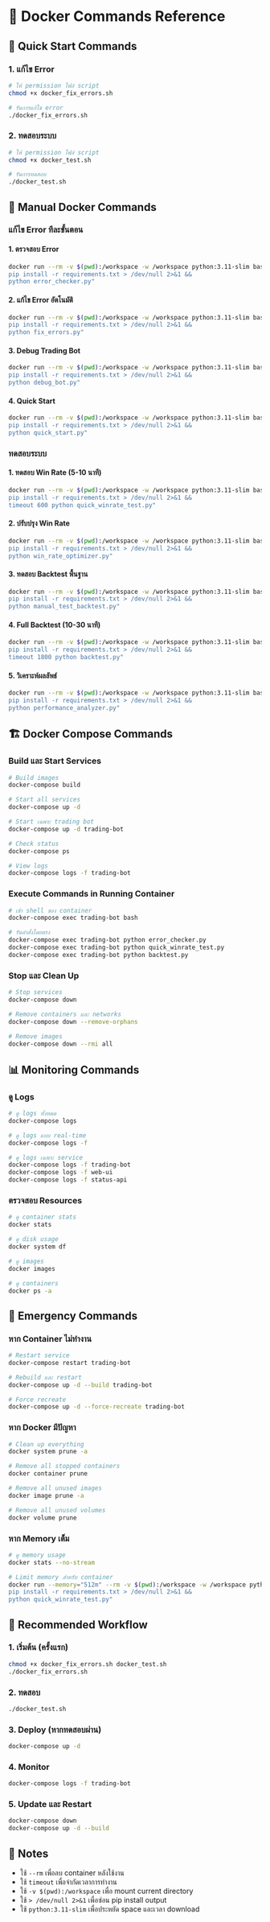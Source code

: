 # 🐳 Docker Commands Reference

## 🚀 Quick Start Commands

### 1. แก้ไข Error
```bash
# ให้ permission ไฟล์ script
chmod +x docker_fix_errors.sh

# รันการแก้ไข error
./docker_fix_errors.sh
```

### 2. ทดสอบระบบ
```bash
# ให้ permission ไฟล์ script
chmod +x docker_test.sh

# รันการทดสอบ
./docker_test.sh
```

## 🔧 Manual Docker Commands

### แก้ไข Error ทีละขั้นตอน

#### 1. ตรวจสอบ Error
```bash
docker run --rm -v $(pwd):/workspace -w /workspace python:3.11-slim bash -c "
pip install -r requirements.txt > /dev/null 2>&1 && 
python error_checker.py"
```

#### 2. แก้ไข Error อัตโนมัติ
```bash
docker run --rm -v $(pwd):/workspace -w /workspace python:3.11-slim bash -c "
pip install -r requirements.txt > /dev/null 2>&1 && 
python fix_errors.py"
```

#### 3. Debug Trading Bot
```bash
docker run --rm -v $(pwd):/workspace -w /workspace python:3.11-slim bash -c "
pip install -r requirements.txt > /dev/null 2>&1 && 
python debug_bot.py"
```

#### 4. Quick Start
```bash
docker run --rm -v $(pwd):/workspace -w /workspace python:3.11-slim bash -c "
pip install -r requirements.txt > /dev/null 2>&1 && 
python quick_start.py"
```

### ทดสอบระบบ

#### 1. ทดสอบ Win Rate (5-10 นาที)
```bash
docker run --rm -v $(pwd):/workspace -w /workspace python:3.11-slim bash -c "
pip install -r requirements.txt > /dev/null 2>&1 && 
timeout 600 python quick_winrate_test.py"
```

#### 2. ปรับปรุง Win Rate
```bash
docker run --rm -v $(pwd):/workspace -w /workspace python:3.11-slim bash -c "
pip install -r requirements.txt > /dev/null 2>&1 && 
python win_rate_optimizer.py"
```

#### 3. ทดสอบ Backtest พื้นฐาน
```bash
docker run --rm -v $(pwd):/workspace -w /workspace python:3.11-slim bash -c "
pip install -r requirements.txt > /dev/null 2>&1 && 
python manual_test_backtest.py"
```

#### 4. Full Backtest (10-30 นาที)
```bash
docker run --rm -v $(pwd):/workspace -w /workspace python:3.11-slim bash -c "
pip install -r requirements.txt > /dev/null 2>&1 && 
timeout 1800 python backtest.py"
```

#### 5. วิเคราะห์ผลลัพธ์
```bash
docker run --rm -v $(pwd):/workspace -w /workspace python:3.11-slim bash -c "
pip install -r requirements.txt > /dev/null 2>&1 && 
python performance_analyzer.py"
```

## 🏗️ Docker Compose Commands

### Build และ Start Services
```bash
# Build images
docker-compose build

# Start all services
docker-compose up -d

# Start เฉพาะ trading bot
docker-compose up -d trading-bot

# Check status
docker-compose ps

# View logs
docker-compose logs -f trading-bot
```

### Execute Commands in Running Container
```bash
# เข้า shell ของ container
docker-compose exec trading-bot bash

# รันคำสั่งโดยตรง
docker-compose exec trading-bot python error_checker.py
docker-compose exec trading-bot python quick_winrate_test.py
docker-compose exec trading-bot python backtest.py
```

### Stop และ Clean Up
```bash
# Stop services
docker-compose down

# Remove containers และ networks
docker-compose down --remove-orphans

# Remove images
docker-compose down --rmi all
```

## 📊 Monitoring Commands

### ดู Logs
```bash
# ดู logs ทั้งหมด
docker-compose logs

# ดู logs แบบ real-time
docker-compose logs -f

# ดู logs เฉพาะ service
docker-compose logs -f trading-bot
docker-compose logs -f web-ui
docker-compose logs -f status-api
```

### ตรวจสอบ Resources
```bash
# ดู container stats
docker stats

# ดู disk usage
docker system df

# ดู images
docker images

# ดู containers
docker ps -a
```

## 🚨 Emergency Commands

### หาก Container ไม่ทำงาน
```bash
# Restart service
docker-compose restart trading-bot

# Rebuild และ restart
docker-compose up -d --build trading-bot

# Force recreate
docker-compose up -d --force-recreate trading-bot
```

### หาก Docker มีปัญหา
```bash
# Clean up everything
docker system prune -a

# Remove all stopped containers
docker container prune

# Remove all unused images
docker image prune -a

# Remove all unused volumes
docker volume prune
```

### หาก Memory เต็ม
```bash
# ดู memory usage
docker stats --no-stream

# Limit memory สำหรับ container
docker run --memory="512m" --rm -v $(pwd):/workspace -w /workspace python:3.11-slim bash -c "
pip install -r requirements.txt > /dev/null 2>&1 && 
python quick_winrate_test.py"
```

## 🎯 Recommended Workflow

### 1. เริ่มต้น (ครั้งแรก)
```bash
chmod +x docker_fix_errors.sh docker_test.sh
./docker_fix_errors.sh
```

### 2. ทดสอบ
```bash
./docker_test.sh
```

### 3. Deploy (หากทดสอบผ่าน)
```bash
docker-compose up -d
```

### 4. Monitor
```bash
docker-compose logs -f trading-bot
```

### 5. Update และ Restart
```bash
docker-compose down
docker-compose up -d --build
```

## 📝 Notes

- ใช้ `--rm` เพื่อลบ container หลังใช้งาน
- ใช้ `timeout` เพื่อจำกัดเวลาการทำงาน
- ใช้ `-v $(pwd):/workspace` เพื่อ mount current directory
- ใช้ `> /dev/null 2>&1` เพื่อซ่อน pip install output
- ใช้ `python:3.11-slim` เพื่อประหยัด space และเวลา download 